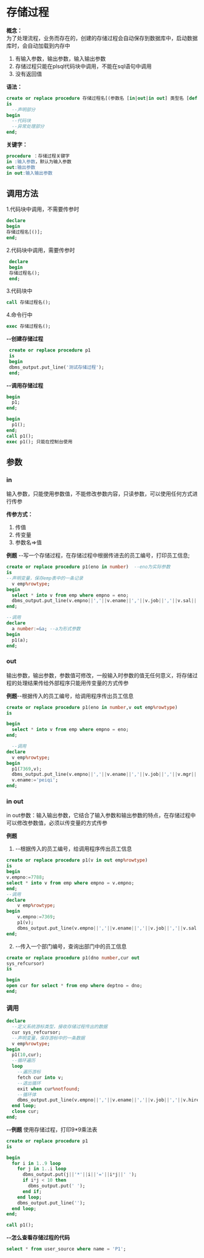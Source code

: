 # 存储过程

__概念：__   
为了处理流程，业务而存在的，创建的存储过程会自动保存到数据库中，启动数据库时，会自动加载到内存中
1. 有输入参数，输出参数，输入输出参数
2. 存储过程只能在plsql代码块中调用，不能在sql语句中调用
3. 没有返回值
   

__语法：__
```sql
create or replace procedure 存储过程名[(参数名 [in|out|in out] 类型名 [default 默认值])]
is
  --声明部分
begin
  --代码块
  --异常处理部分
end;  
```

__关键字：__  
```sql
procedure ：存储过程关键字  
in :输入参数，默认为输入参数  
out:输出参数  
in out:输入输出参数  
```
## 调用方法  

1.代码块中调用，不需要传参时  
```sql
declare
begin
存储过程名[()];
end;
```
2.代码块中调用，需要传参时
```sql
 declare
 begin
 存储过程名();
 end;
```
3.代码块中  
```sql
call 存储过程名();
```
4.命令行中  
```sql
exec 存储过程名();
```
__--创建存储过程__  
```sql
 create or replace procedure p1
 is
 begin
 dbms_output.put_line('测试存储过程');
 end;
```
__--调用存储过程__
```sql
begin
  p1;
end;  

begin
  p1();
end;
call p1();
exec p1(); 只能在控制台使用
```
## 参数

### in  
输入参数，只能使用参数值，不能修改参数内容，只读参数，可以使用任何方式进行传参  

__传参方式：__
1. 传值  
2. 传变量 
3. 参数名=>值  

__例题__ --写一个存储过程，在存储过程中根据传进去的员工编号，打印员工信息;  
```sql
create or replace procedure p1(eno in number)  --eno为实际参数
is
--声明变量，保存emp表中的一条记录
  v emp%rowtype;
begin
  select * into v from emp where empno = eno; 
  dbms_output.put_line(v.empno||','||v.ename||','||v.job||','||v.sal||','||v.deptno);
end;

--调用
declare
  a number:=&a; --a为形式参数
begin
  p1(a);
end;
```
### out  
输出参数，输出参数，参数值可修改，一般输入时参数的值无任何意义，将存储过程的处理结果传给外部程序只能用传变量的方式传参

__例题__--根据传入的员工编号，给调用程序传出员工信息  
```sql
create or replace procedure p1(eno in number,v out emp%rowtype)
is

begin
  select * into v from emp where empno = eno;
end;

  --调用
declare
  v emp%rowtype;
begin
  p1(7369,v);
  dbms_output.put_line(v.empno||','||v.ename||','||v.job||','||v.mgr||','||v.hiredate||','||v.sal||','||v.comm||','||v.deptno);
  v.ename:='peiqi';
end;
```
### in out  
in out参数：输入输出参数，它结合了输入参数和输出参数的特点，在存储过程中可以修改参数值，必须以传变量的方式传参

__例题__
1. --根据传入的员工编号，给调用程序传出员工信息  
```sql 
create or replace procedure p1(v in out emp%rowtype)
is
begin
v.empno:=7788;
select * into v from emp where empno = v.empno;
end;
--调用
declare
    v emp%rowtype;
begin
    v.empno:=7369;
    p1(v);
    dbms_output.put_line(v.empno||','||v.ename||','||v.job||','||v.sal||','||v.deptno);
end;
```

2. --传入一个部门编号，查询出部门中的员工信息  
```sql 
create or replace procedure p1(dno number,cur out    
sys_refcursor)
is

begin
open cur for select * from emp where deptno = dno;
end;
```

### 调用
```sql
declare
  --定义系统游标类型，接收存储过程传出的数据
  cur sys_refcursor;
  --声明变量，保存游标中的一条数据
  v emp%rowtype;
begin
  p1(10,cur);
  --循环遍历
  loop
    --遍历游标
    fetch cur into v;
    --退出循环
    exit when cur%notfound;
    --循环体
    dbms_output.put_line(v.empno||','||v.ename||','||v.job||','||v.hiredate||','||v.sal||','||v.deptno);
  end loop;
  close cur;
end;
```

__--例题__  使用存储过程，打印9*9乘法表  
```sql
create or replace procedure p1
is

begin
  for i in 1..9 loop
    for j in 1..i loop
      dbms_output.put(j||'*'||i||'='||i*j||' ');
      if i*j < 10 then
        dbms_output.put(' ');
      end if;
    end loop;
    dbms_output.put_line('');
  end loop;
end;

call p1();
```
__--怎么查看存储过程的代码__
```sql
select * from user_source where name = 'P1';
```
